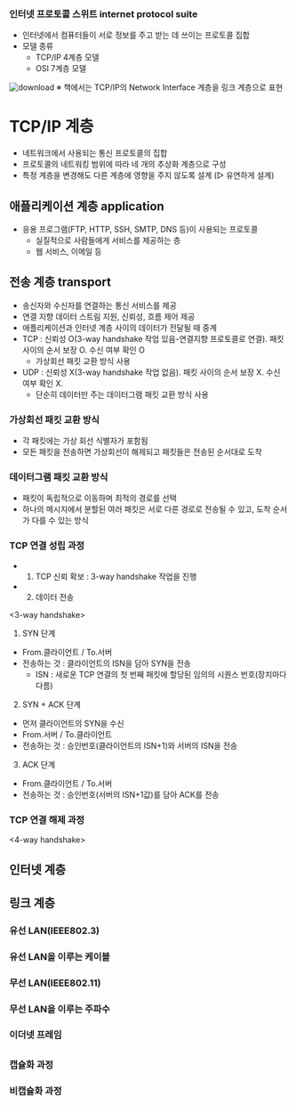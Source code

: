 ### 인터넷 프로토콜 스위트 internet protocol suite
- 인터넷에서 컴퓨터들이 서로 정보를 주고 받는 데 쓰이는 프로토콜 집합
- 모델 종류
  - TCP/IP 4계층 모델
  - OSI 7계층 모델
  
![download](https://github.com/DevTechGrowth/study_CS/assets/66158433/20803931-bffc-4d9d-9390-daf3d48b5b3b)
※ 책에서는 TCP/IP의 Network Interface 계층을 링크 계층으로 표현

# TCP/IP 계층
- 네트워크에서 사용되는 통신 프로토콜의 집합
- 프로토콜의 네트워킹 범위에 따라 네 개의 추상화 계층으로 구성
- 특정 계층을 변경해도 다른 계층에 영향을 주지 않도록 설계 (▷ 유연하게 설계)

## 애플리케이션 계층 application
- 응용 프로그램(FTP, HTTP, SSH, SMTP, DNS 등)이 사용되는 프로토콜
  - 실질적으로 사람들에게 서비스를 제공하는 층
  - 웹 서비스, 이메일 등

## 전송 계층 transport
- 송신자와 수신자를 연결하는 통신 서비스를 제공
- 연결 지향 데이터 스트림 지원, 신뢰성, 흐름 제어 제공
- 애플리케이션과 인터넷 계층 사이의 데이터가 전달될 때 중계
- TCP : 신뢰성 O(3-way handshake 작업 있음-연결지향 프로토콜로 연결). 패킷 사이의 순서 보장 O. 수신 여부 확인 O
  - 가상회선 패킷 교환 방식 사용
- UDP : 신뢰성 X(3-way handshake 작업 없음). 패킷 사이의 순서 보장 X. 수신 여부 확인 X.
  - 단순히 데이터만 주는 데이터그램 패킷 교환 방식 사용

### 가상회선 패킷 교환 방식
- 각 패킷에는 가상 회선 식별자가 포함됨
- 모든 패킷을 전송하면 가상회선이 해제되고 패킷들은 전송된 순서대로 도착

### 데이터그램 패킷 교환 방식
- 패킷이 독립적으로 이동하며 최적의 경로를 선택
- 하나의 메시지에서 분할된 여러 패킷은 서로 다른 경로로 전송될 수 있고, 도착 순서가 다를 수 있는 방식

### TCP 연결 성립 과정
- 1. TCP 신뢰 확보 : 3-way handshake 작업을 진행
- 2. 데이터 전송

<3-way handshake>
1. SYN 단계
  - From.클라이언트 / To.서버
  - 전송하는 것 : 클라이언트의 ISN을 담아 SYN을 전송
    - ISN : 새로운 TCP 연결의 첫 번째 패킷에 할당된 임의의 시퀀스 번호(장치마다 다름)
2. SYN + ACK 단계
  - 먼저 클라이언트의 SYN을 수신
  - From.서버 / To.클라이언트
  - 전송하는 것 : 승인번호(클라이언트의 ISN+1)와 서버의 ISN을 전송
3. ACK 단계
  - From.클라이언트 / To.서버
  - 전송하는 것 : 승인번호(서버의 ISN+1값)를 담아 ACK를 전송

### TCP 연결 해제 과정
<4-way handshake>


## 인터넷 계층

## 링크 계층
### 유선 LAN(IEEE802.3)

### 유선 LAN을 이루는 케이블
### 무선 LAN(IEEE802.11)
### 무선 LAN을 이루는 주파수
### 이더넷 프레임

## 
### 캡슐화 과정
### 비캡슐화 과정
